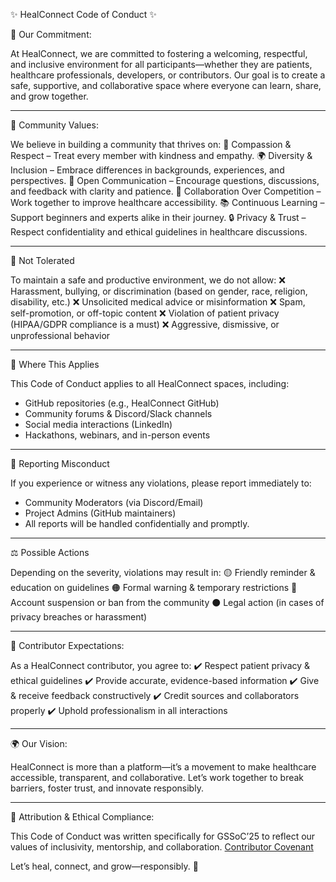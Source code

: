 ✨ HealConnect Code of Conduct ✨

🌟 Our Commitment:

At HealConnect, we are committed to fostering a welcoming, respectful, and inclusive environment for all participants—whether they are patients, healthcare professionals, developers, or contributors. Our goal is to create a safe, supportive, and collaborative space where everyone can learn, share, and grow together.

---

🤝 Community Values:

We believe in building a community that thrives on:
💙 Compassion & Respect – Treat every member with kindness and empathy.
🌍 Diversity & Inclusion – Embrace differences in backgrounds, experiences, and perspectives.
📢 Open Communication – Encourage questions, discussions, and feedback with clarity and patience.
🤝 Collaboration Over Competition – Work together to improve healthcare accessibility.
📚 Continuous Learning – Support beginners and experts alike in their journey.
🔒 Privacy & Trust – Respect confidentiality and ethical guidelines in healthcare discussions.

---

🚫 Not Tolerated

To maintain a safe and productive environment, we do not allow:
❌ Harassment, bullying, or discrimination (based on gender, race, religion, disability, etc.)
❌ Unsolicited medical advice or misinformation
❌ Spam, self-promotion, or off-topic content
❌ Violation of patient privacy (HIPAA/GDPR compliance is a must)
❌ Aggressive, dismissive, or unprofessional behavior

---

🧭 Where This Applies

This Code of Conduct applies to all HealConnect spaces, including:
- GitHub repositories (e.g., HealConnect GitHub)
- Community forums & Discord/Slack channels
- Social media interactions (LinkedIn)
- Hackathons, webinars, and in-person events

---

🛑 Reporting Misconduct

If you experience or witness any violations, please report immediately to:
- Community Moderators (via Discord/Email)
- Project Admins (GitHub maintainers)
- All reports will be handled confidentially and promptly.

---

⚖️ Possible Actions

Depending on the severity, violations may result in:
🟡 Friendly reminder & education on guidelines
🟠 Formal warning & temporary restrictions
🔴 Account suspension or ban from the community
⚫ Legal action (in cases of privacy breaches or harassment)

---

🎯 Contributor Expectations:

As a HealConnect contributor, you agree to:
✔️ Respect patient privacy & ethical guidelines
✔️ Provide accurate, evidence-based information
✔️ Give & receive feedback constructively
✔️ Credit sources and collaborators properly
✔️ Uphold professionalism in all interactions

---

🌍 Our Vision:

HealConnect is more than a platform—it’s a movement to make healthcare accessible, transparent, and collaborative. Let’s work together to break barriers, foster trust, and innovate responsibly.

---

📜 Attribution & Ethical Compliance:

This Code of Conduct was written specifically for GSSoC’25 to reflect our values of inclusivity, mentorship, and collaboration.
[Contributor Covenant](https://www.contributor-covenant.org/version/2/1/code_of_conduct/)

Let’s heal, connect, and grow—responsibly. 💙